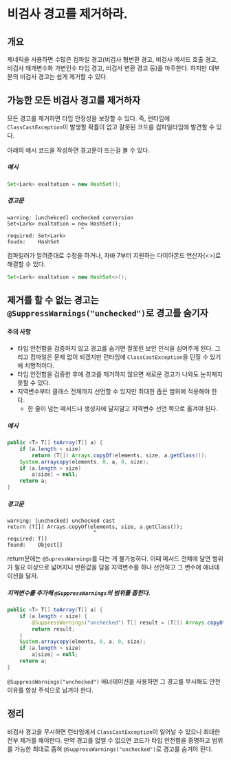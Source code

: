 # 비검사 경고를 제거하라.

## 개요

제네릭을 사용하면 수많은 컴파일 경고(비검사 형변환 경고, 비검사 메서드 호출 경고, 비검사 매개변수화 가변인수 타입 경고, 비검사 변환 경고 등)를 마주한다. 하지만 
대부분의 비검사 경고는 쉽게 제거할 수 있다.

## 가능한 모든 비검사 경고를 제거하자

모든 경고를 제거하면 타입 안정성을 보장할 수 있다. 즉, 런타임에 `ClassCastException`이 발생할 확률이 없고 잘못된 코드를 컴파일타임에 발견할 수 있다.

아래의 예시 코드을 작성하면 경고문이 뜨는걸 볼 수 있다.

##### 예시

```java
Set<Lark> exaltation = new HashSet();
```

##### 경고문

```
warning: [unchekced] unchecked conversion
Set<Lark> exaltation = new HashSet();
                        ^
required: Set<Lark>
foudn:    HashSet
```

컴파일러가 알려준대로 수정을 하거나, 자바 7부터 지원하는 다이아몬드 연산자(<>)로 해결할 수 있다.

````java
Set<Lark> exaltation = new HashSet<>();
````

## 제거를 할 수 없는 경고는 `@SuppressWarnings("unchecked")`로 경고를 숨기자

#### 주의 사항

- 타입 안전함을 검증하지 않고 경고를 숨기면 잘못된 보안 인식을 심어주게 된다. 그리고 컴파일은 문제 없이 되겠지만 런타임에 `ClassCastException`을 던질 수 
있기에 치명적이다.
- 타입 안전함을 검증한 후에 경고를 제거하지 않으면 새로운 경고가 나와도 눈치채지 못할 수 있다.
- 지역변수부터 클래스 전체까지 선언할 수 있지만 최대한 좁은 범위에 적용해야 한다.
  - 한 줄이 넘는 메서드나 생성자에 달지말고 지역변수 선언 쪽으로 옮겨야 된다.

##### 예시

```java
public <T> T[] toArray(T[] a) {
    if (a.length < size)
        return (T[]) Arrays.copyOf(elements, size, a.getClass());
    System.arraycopy(elements, 0, a, 0, size);
    if (a.length > size)
        a[size] = null;
    return a;
}
```

##### 경고문

```
warning: [unchecked] unchecked cast
return (T[]) Arrays.copyOf(elements, size, a.getClass());
                            ^
required: T[]
found:    Object[]
```

return문에는 `@SupressWarnings`를 다는 게 불가능하다. 이때 메서드 전체에 달면 범위가 필요 이상으로 넓어지니 반환값을 담을 지역변수를 하나 선언하고 그 
변수에 애너테이션을 달자.

##### 지역변수를 추가해 `@SuppressWarnings`의 범위를 좁힌다.

```java
public <T> T[] toArray(T[] a) {
    if (a.length < size) {
        @SuppressWarnings("unchecked") T[] result = (T[]) Arrays.copyOf(elements, size, a.getClass());
        return result;
    }
    System.arraycopy(elments, 0, a, 0, size);
    if (a.length > size)
        a[size] = null;
    return a;
}
```

`@SuppressWarnings("unchecked")` 애너테이션을 사용하면 그 경고를 무시해도 안전 이유를 항상 주석으로 남겨야 한다.

## 정리

비검사 경고을 무시하면 런타임에서 `ClassCastException`이 일어날 수 있으니 최대한 전부 제거를 해야한다. 만약 경고를 없앨 수 없으면 코드가 타입 안전함을 
증명하고 범위를 가능한 최대로 좁혀 `@SuppressWarnings("unchecked")`로 경고를 숨겨야 된다.